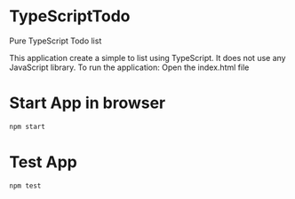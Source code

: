 # TypeScriptTodo
Pure TypeScript Todo list

This application create a simple to list using TypeScript. It does not use any JavaScript library.
To run the application: Open the index.html file 

# Start App in browser

``` cmd
npm start
```

# Test App

``` cmd
npm test
```
